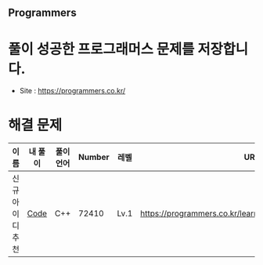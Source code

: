 ## Programmers
# 풀이 성공한 프로그래머스 문제를 저장합니다.
 - Site : https://programmers.co.kr/

# 해결 문제
 | 이름 | 내 풀이 | 풀이 언어 | Number | 레벨 | URL |  
 | ---- | ---- | ------ | --- | ---- | ---- |
 | 신규 아이디 추천 | [Code](https://github.com/Noonsom/Programmers/tree/main/72410) | C++ | 72410 | Lv.1 | https://programmers.co.kr/learn/courses/30/lessons/72410 |
